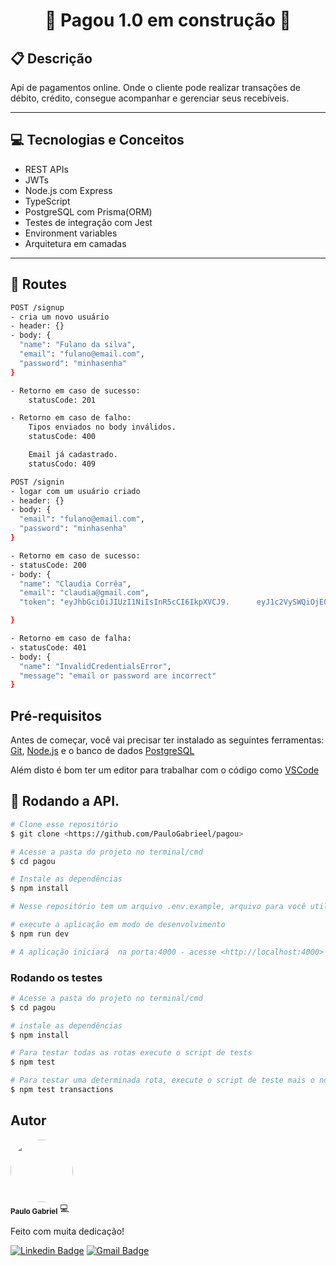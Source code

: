 <h1 align='center' > 🚧 Pagou 1.0 em construção 🚧  </h1>

## 📋 Descrição  

Api de pagamentos online. Onde o cliente pode realizar transações de débito, crédito, consegue acompanhar e gerenciar seus recebíveis.

---

## 💻 Tecnologias e Conceitos

- REST APIs
- JWTs
- Node.js com Express
- TypeScript
- PostgreSQL com Prisma(ORM)
- Testes de integração com Jest
- Environment variables
- Arquitetura em camadas

---

## 🚀 Routes

```bash
POST /signup
- cria um novo usuário
- header: {}
- body: {
  "name": "Fulano da silva",
  "email": "fulano@email.com",
  "password": "minhasenha"
}

- Retorno em caso de sucesso: 
    statusCode: 201

- Retorno em caso de falho:
    Tipos enviados no body inválidos.
    statusCode: 400

    Email já cadastrado.
    statusCodo: 409

```

```bash
POST /signin
- logar com um usuário criado
- header: {}
- body: {
  "email": "fulano@email.com",
  "password": "minhasenha"
}

- Retorno em caso de sucesso:
- statusCode: 200
- body: {
  "name": "Claudia Corrêa",
  "email": "claudia@gmail.com",
  "token": "eyJhbGciOiJIUzI1NiIsInR5cCI6IkpXVCJ9.      eyJ1c2VySWQiOjE0LCJpYXQiOjE2Nzc3MTMxMDN9.QpDVfyKoXvUouLLiDCRG2WeoBkA2c5PLlz9TeE15Yg4"

}

- Retorno em caso de falha: 
- statusCode: 401
- body: {
  "name": "InvalidCredentialsError",
  "message": "email or password are incorrect"
}
```

## Pré-requisitos

Antes de começar, você vai precisar ter instalado as seguintes ferramentas:
[Git](https://git-scm.com), [Node.js](https://nodejs.org/en/) e o banco de dados [PostgreSQL](https://www.postgresql.org/)

Além disto é bom ter um editor para trabalhar com o código como [VSCode](https://code.visualstudio.com/)

## 🎲 Rodando a API.

```bash
# Clone esse repositório 
$ git clone <https://github.com/PauloGabrieel/pagou>

# Acesse a pasta do projeto no terminal/cmd
$ cd pagou 

# Instale as dependências
$ npm install 

# Nesse repositório tem um arquivo .env.example, arquivo para você utilizar como exemplo para configurar seus .envs

# execute a aplicação em modo de desenvolvimento 
$ npm run dev

# A aplicação iniciará  na porta:4000 - acesse <http://localhost:4000>
```

### Rodando os testes

```bash
# Acesse a pasta do projeto no terminal/cmd
$ cd pagou

# instale as dependências 
$ npm install

# Para testar todas as rotas execute o script de tests
$ npm test

# Para testar uma determinada rota, execute o script de teste mais o nome da rota
$ npm test transactions
```


Autor
---

 <img style="border-radius: 50%;" src="https://avatars.githubusercontent.com/PauloGabrieel" width="100px;" alt=""/>
 <br />
 <sub><b>Paulo Gabriel</b></sub> 💻


Feito com muita dedicação!

 [![Linkedin Badge](https://img.shields.io/badge/-Paulo-blue?style=flat-square&logo=Linkedin&logoColor=white&link=https://www.linkedin.com/in/paulogabrieldev/)](https://www.linkedin.com/in/paulogabrieldev/) 
[![Gmail Badge](https://img.shields.io/badge/-gabrieeel.c@gmail.com-c14438?style=flat-square&logo=Gmail&logoColor=white&link=mailto:gabrieeel.c@gmail.com)](mailto:gabrieeel.c@gmail.com)

